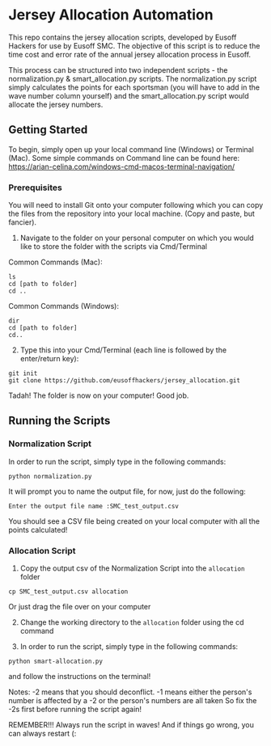# Jersey Allocation Automation
This repo contains the jersey allocation scripts, developed by Eusoff Hackers for use by Eusoff SMC. The objective of this script is to reduce the time cost and error rate of the annual jersey allocation process in Eusoff.

This process can be structured into two independent scripts - the normalization.py & smart_allocation.py scripts. The normalization.py script simply calculates the points for each sportsman (you will have to add in the wave number column yourself) and the smart_allocation.py script would allocate the jersey numbers.

## Getting Started
To begin, simply open up your local command line (Windows) or Terminal (Mac). Some simple commands on Command line can be found here: https://arian-celina.com/windows-cmd-macos-terminal-navigation/

### Prerequisites
You will need to install Git onto your computer following which you can copy the files from the repository into your local machine. (Copy and paste, but fancier).

1. Navigate to the folder on your personal computer on which you would like to store the folder with the scripts via Cmd/Terminal

Common Commands (Mac):
```
ls
cd [path to folder]
cd ..
```

Common Commands (Windows):
```
dir
cd [path to folder]
cd..
```

2. Type this into your Cmd/Terminal (each line is followed by the enter/return key):
```
git init
git clone https://github.com/eusoffhackers/jersey_allocation.git
```

Tadah! The folder is now on your computer! Good job.

## Running the Scripts
### Normalization Script

In order to run the script, simply type in the following commands:
```
python normalization.py
```

It will prompt you to name the output file, for now, just do the following:
```
Enter the output file name :SMC_test_output.csv
```

You should see a CSV file being created on your local computer with all the points calculated!

### Allocation Script
1. Copy the output csv of the Normalization Script into the `allocation` folder
```
cp SMC_test_output.csv allocation
```
Or just drag the file over on your computer

2. Change the working directory to the `allocation` folder using the cd command

3. In order to run the script, simply type in the following commands:
```
python smart-allocation.py
```
and follow the instructions on the terminal!

Notes: 
-2 means that you should deconflict. 
-1 means either the person's number is affected by a -2 or the person's numbers are all taken
So fix the -2s first before running the script again!

REMEMBER!!! Always run the script in waves! And if things go wrong, you can always restart (:




